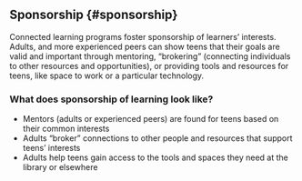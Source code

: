 ## Sponsorship {#sponsorship}

Connected learning programs foster sponsorship of learners’ interests. Adults, and more experienced peers can show teens that their goals are valid and important through mentoring, “brokering” (connecting individuals to other resources and opportunities), or providing tools and resources for teens, like space to work or a particular technology.

### What does sponsorship of learning look like?

*   Mentors (adults or experienced peers) are found for teens based on their common interests
*   Adults “broker” connections to other people and resources that support teens’ interests
*   Adults help teens gain access to the tools and spaces they need at the library or elsewhere
